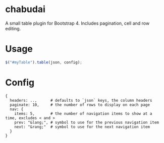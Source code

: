 # chabudai

A small table plugin for Bootstrap 4. Includes pagination, cell and row editing.

# Usage

```js
$("#myTable").table(json, config);
```

# Config

```
{
  headers: ..,      # defaults to `json` keys, the column headers
  paginate: 10,     # the number of rows to display on each page
  nav: {
    items: 5,       # the number of navigation items to show at a time, excludes < and >
    prev: "&lang;", # symbol to use for the previous navigation item
    next: "&rang;"  # symbol to use for the next navigation item
  }
}
```
